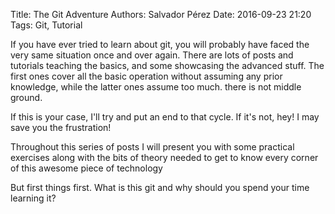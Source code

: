 Title: The Git Adventure
Authors: Salvador Pérez
Date: 2016-09-23 21:20
Tags: Git, Tutorial


If you have ever tried to learn about git, you will probably
have faced the very same situation once and over again. There
are lots of posts and tutorials teaching the basics, and some
showcasing the advanced stuff. The first ones cover all the
basic operation without assuming any prior knowledge, while
the latter ones assume too much. there is not middle ground.


If this is your case, I'll try and put an end to that cycle.
If it's not, hey! I may save you the frustration!


Throughout this series of posts I will present you with
some practical exercises along with the bits of theory needed
to get to know every corner of this awesome piece of technology


But first things first. What is this git and why should you
spend your time learning it? 
